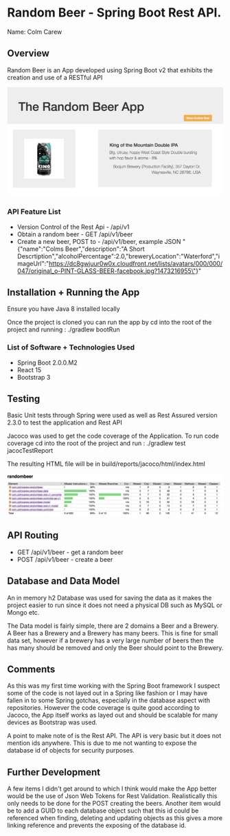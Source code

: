 # Random Beer - Spring Boot Rest API.

Name: Colm Carew

## Overview
Random Beer is an App developed using Spring Boot v2 that exhibits the creation and use of a RESTful API

![The Random Beer App][the_app]

### API Feature List

 + Version Control of the Rest Api - /api/v1
 + Obtain a random beer - GET /api/v1/beer
 + Create a new beer, POST to - /api/v1/beer, example JSON  "{\"name\":\"Colms Beer\",\"description\":\"A Short Descrtiption\",\"alcoholPercentage\":2.0,\"breweryLocation\":\"Waterford\",\"imageUrl\":\"https://dc8gwjuur0w0x.cloudfront.net/lists/avatars/000/000/047/original_o-PINT-GLASS-BEER-facebook.jpg?1473216955\"}"


## Installation + Running the App
Ensure you have Java 8 installed locally

Once the project is cloned you can run the app by cd into the root of the project and running :
./gradlew bootRun

### List of Software + Technologies Used
+ Spring Boot 2.0.0.M2
+ React 15
+ Bootstrap 3

## Testing
Basic Unit tests through Spring were used as well as Rest Assured version 2.3.0 to test the application and Rest API

Jacoco was used to get the code coverage of the Application. To run code coverage cd into the root of the project and run :
./gradlew test jacocTestReport

The resulting HTML file will be in build/reports/jacoco/html/index.html

![Jacoco Code Coverage][jacoco_test_report]

## API Routing
+ GET /api/v1/beer - get a random beer
+ POST /api/v1/beer - create a beer


## Database and Data Model
An in memory h2 Database was used for saving the data as it makes the project easier to run since it does not need a physical DB such as MySQL or Mongo etc.

The Data model is fairly simple, there are 2 domains a Beer and a Brewery.
A Beer has a Brewery and a Brewery has many beers. This is fine for small data set, however if a brewery has a very large number of beers then the has many should be removed
and only the Beer should point to the Brewery.

## Comments
As this was my first time working with the Spring Boot framework I suspect some of the code is not layed out in a Spring like fashion or I may have fallen in to some Spring gotchas,
especially in the database aspect with repositories. However the code coverage is quite good according to Jacoco, the App itself works as layed out and should be scalable for many devices
as Bootstrap was used.

A point to make note of is the Rest API. The API is very basic but it does not mention ids anywhere. This is due to me not wanting to expose the database id of objects for security purposes.

## Further Development
A few items I didn't get around to which I think would make the App better would be the use of Json Web Tokens for Rest Validation. Realistically this only needs to be done for the POST creating the beers.
Another item would be to add a GUID to each database object such that this id could be referenced when finding, deleting and updating objects as this gives a more linking reference and prevents the exposing of the database id.

[the_app]: ./readme_resources/the_app.png
[jacoco_test_report]: ./readme_resources/jacoco_test_report.png
